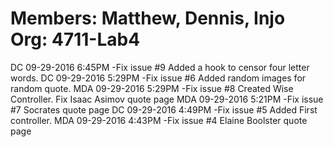Members: Matthew, Dennis, Injo
Org: 4711-Lab4
==============================

DC  09-29-2016 6:45PM -Fix issue #9 Added a hook to censor four letter words. 
DC  09-29-2016 5:29PM -Fix issue #6 Added random images for random quote.
MDA 09-29-2016 5:29PM -Fix issue #8 Created Wise Controller. Fix Isaac Asimov quote page
MDA 09-29-2016 5:21PM -Fix issue #7 Socrates quote page
DC  09-29-2016 4:49PM -Fix issue #5 Added First controller.
MDA 09-29-2016 4:43PM -Fix issue #4 Elaine Boolster quote page
